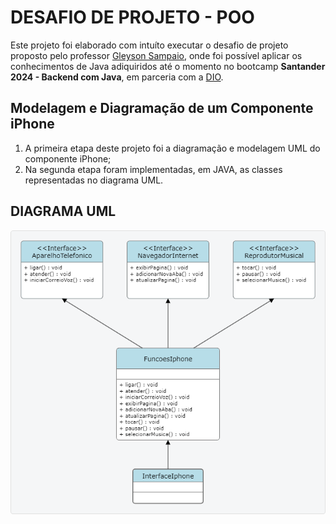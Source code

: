 # DESAFIO DE PROJETO - POO

Este projeto foi elaborado com intuíto executar o desafio de projeto proposto pelo  professor [Gleyson Sampaio](https://github.com/glysns), onde foi possível aplicar os conhecimentos de Java adiquiridos até o momento no  bootcamp **Santander 2024 - Backend com Java**, em parceria com a [DIO](https://web.dio.me/).

## Modelagem e Diagramação de um Componente iPhone

1. A primeira etapa deste projeto foi a diagramação e modelagem UML do componente iPhone;
2. Na segunda etapa foram implementadas, em JAVA, as classes representadas no diagrama UML.

## DIAGRAMA UML


![alt text](image-1.png)